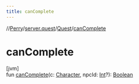 ```yaml
---
title: canComplete
---
```

//[Perry](../../../index.html)/[server.quest](../index.html)/[Quest](index.html)/[canComplete](can-complete.html)



# canComplete



[jvm]\
fun [canComplete](can-complete.html)(c: [Character](../../client/-character/index.html), npcId: [Int](https://kotlinlang.org/api/latest/jvm/stdlib/kotlin/-int/index.html)?): [Boolean](https://kotlinlang.org/api/latest/jvm/stdlib/kotlin/-boolean/index.html)




